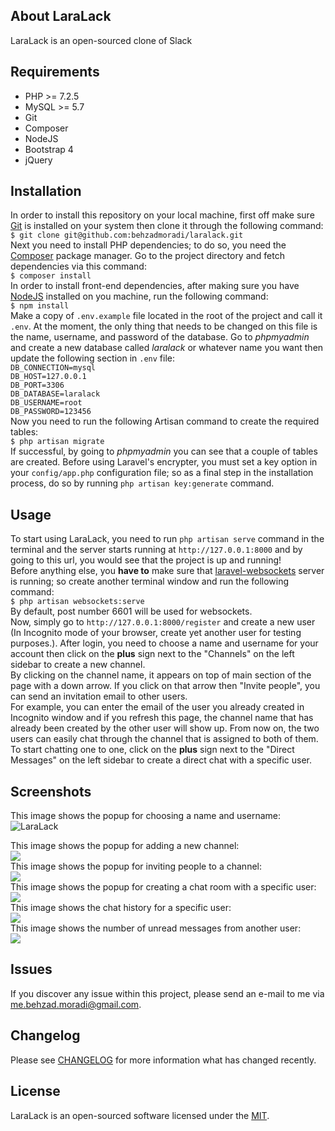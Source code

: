 ## About LaraLack
LaraLack is an open-sourced clone of Slack 

## Requirements
- PHP >= 7.2.5
- MySQL >= 5.7
- Git
- Composer
- NodeJS
- Bootstrap 4
- jQuery

## Installation
In order to install this repository on your local machine, first off make sure [Git](https://git-scm.com/downloads) is installed on your system then clone it through the following command:  
`$ git clone git@github.com:behzadmoradi/laralack.git`  
Next you need to install PHP dependencies; to do so, you need the [Composer](https://getcomposer.org/)  package manager. Go to the project directory and fetch dependencies via this command:  
`$ composer install`  
In order to install front-end dependencies, after making sure you have [NodeJS](https://nodejs.org/) installed on you machine, run the following command:  
`$ npm install`  
Make a copy of `.env.example` file located in the root of the project and call it `.env`. At the moment, the only thing that needs to be changed on this file is the name, username, and password of the database. Go to *phpmyadmin* and create a new database called *laralack* or whatever name you want then update the following section in `.env` file:  
`DB_CONNECTION=mysql`  
`DB_HOST=127.0.0.1`  
`DB_PORT=3306`  
`DB_DATABASE=laralack`  
`DB_USERNAME=root`  
`DB_PASSWORD=123456`  
Now you need to run the following Artisan command to create the required tables:  
`$ php artisan migrate`  
If successful, by going to *phpmyadmin* you can see that a couple of tables are created. Before using Laravel's encrypter, you must set a key option in your `config/app.php` configuration file; so as a final step in the installation process, do so by running `php artisan key:generate` command.

## Usage
To start using LaraLack, you need to run `php artisan serve` command in the terminal and the server starts running at `http://127.0.0.1:8000` and by going to this url, you would see that the project is up and running!  
Before anything else, you **have to** make sure that [laravel-websockets](https://github.com/beyondcode/laravel-websockets) server is running; so create another terminal window and run the following command:  
`$ php artisan websockets:serve`  
By default, post number 6601 will be used for websockets.  
Now, simply go to `http://127.0.0.1:8000/register` and create a new user (In Incognito mode of your browser, create yet another user for testing purposes.). 
After login, you need to choose a name and username for your account then click on the **plus** sign next to the "Channels" on the left sidebar to create a new channel.  
By clicking on the channel name, it appears on top of main section of the page with a down arrow. If you click on that arrow then "Invite people", you can send an invitation email to other users.  
For example, you can enter the email of the user you already created in Incognito window and if you refresh this page, the channel name that has already been created by the other user will show up. From now on, the two users can easily chat through the channel that is assigned to both of them.  
To start chatting one to one, click on the **plus** sign next to the "Direct Messages" on the left sidebar to create a direct chat with a specific user.

## Screenshots 
This image shows the popup for choosing a name and username:  
![LaraLack](https://github.com/behzadmoradi/laralack/blob/master/public/img/guides/01.png?raw=true)

This image shows the popup for adding a new channel:  
<img src="https://github.com/behzadmoradi/laralack/blob/master/public/img/avatars/guides/02.png">  
This image shows the popup for inviting people to a channel:  
<img src="https://github.com/behzadmoradi/laralack/blob/master/public/img/avatars/guides/03.png">  
This image shows the popup for creating a chat room with a specific user:  
<img src="https://github.com/behzadmoradi/laralack/blob/master/public/img/avatars/guides/04.png">  
This image shows the chat history for a specific user:  
<img src="https://github.com/behzadmoradi/laralack/blob/master/public/img/avatars/guides/05.png">  
This image shows the number of unread messages from another user:  
<img src="https://github.com/behzadmoradi/laralack/blob/master/public/img/avatars/guides/06.png">  

## Issues
If you discover any issue within this project, please send an e-mail to me via [me.behzad.moradi@gmail.com](mailto:me.behzad.moradi@gmail.com).

## Changelog
Please see [CHANGELOG](https://github.com/behzadmoradi/laralack/blob/master/CHANGELOG.md) for more information what has changed recently.

## License
LaraLack is an open-sourced software licensed under the [MIT](https://opensource.org/licenses/MIT).  

